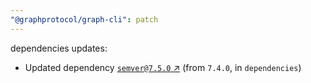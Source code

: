 ```yaml
---
"@graphprotocol/graph-cli": patch
---
```

dependencies updates:
  - Updated dependency [`semver@7.5.0` ↗︎](https://www.npmjs.com/package/semver/v/7.5.0) (from `7.4.0`, in `dependencies`)
